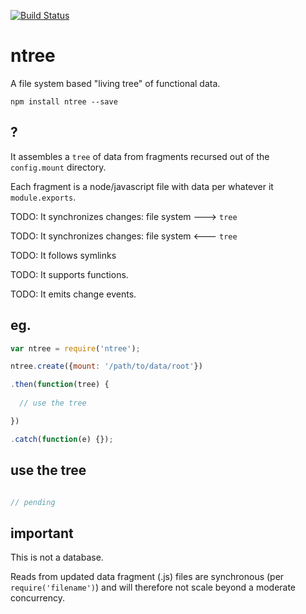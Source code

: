 [![Build Status](https://travis-ci.org/nomilous/ntree.svg)](https://travis-ci.org/nomilous/ntree)

# ntree

A file system based "living tree" of functional data.

`npm install ntree --save`

## ?

It assembles a `tree` of data from fragments recursed out of the `config.mount` directory.

Each fragment is a node/javascript file with data per whatever it `module.exports`.

TODO: It synchronizes changes: file system ---> `tree`

TODO: It synchronizes changes: file system <--- `tree`

TODO: It follows symlinks

TODO: It supports functions.

TODO: It emits change events.

## eg.

```javascript
var ntree = require('ntree');

ntree.create({mount: '/path/to/data/root'})

.then(function(tree) {
  
  // use the tree

})

.catch(function(e) {});

```

## use the tree

```javascript

// pending

```

## important

This is not a database.

Reads from updated data fragment (.js) files are synchronous (per `require('filename')`) and will therefore not scale beyond a moderate concurrency.

